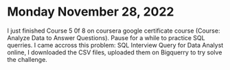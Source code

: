 # Monday November 28, 2022
I just finished Course 5 0f 8 on coursera google certificate course (Course: Analyze Data to Answer Questions). Pause for a while to practice SQL querries.
I came accross this problem: SQL Interview Query for Data Analyst online, I downloaded the CSV files, uploaded them on Bigquerry to try solve the challenge.
